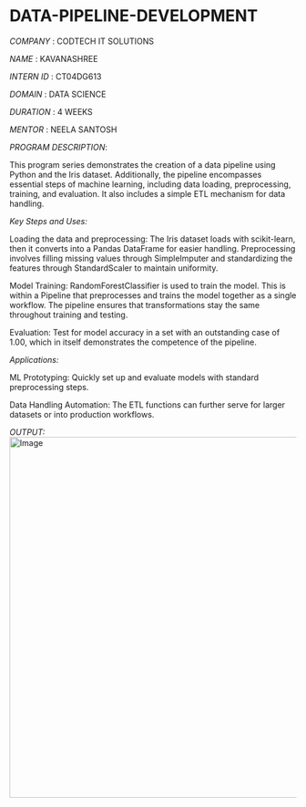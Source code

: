 # DATA-PIPELINE-DEVELOPMENT

*COMPANY* : CODTECH IT SOLUTIONS

*NAME* : KAVANASHREE

*INTERN ID* : CT04DG613

*DOMAIN* : DATA SCIENCE

*DURATION* : 4 WEEKS

*MENTOR* : NEELA SANTOSH

*PROGRAM DESCRIPTION*:

This program series demonstrates the creation of a data pipeline using Python and the Iris dataset. Additionally, the pipeline encompasses essential steps of machine learning, including data loading, preprocessing, training, and evaluation. It also includes a simple ETL mechanism for data handling.

*Key Steps and Uses:*  

Loading the data and preprocessing:
The Iris dataset loads with scikit-learn, then it converts into a Pandas DataFrame for easier handling.
Preprocessing involves filling missing values through SimpleImputer and standardizing the features through StandardScaler to maintain uniformity.

Model Training:
RandomForestClassifier is used to train the model. This is within a Pipeline that preprocesses and trains the model together as a single workflow.
The pipeline ensures that transformations stay the same throughout training and testing.

Evaluation:
Test for model accuracy in a set with an outstanding case of 1.00, which in itself demonstrates the competence of the pipeline.

*Applications:*  

ML Prototyping: Quickly set up and evaluate models with standard preprocessing steps.

Data Handling Automation: The ETL functions can further serve for larger datasets or into production workflows.

*OUTPUT:*
<img width="684" height="633" alt="Image" src="https://github.com/user-attachments/assets/777453df-294e-43f1-b9d3-50c59579f35a" />

